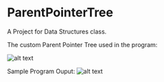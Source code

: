 # ParentPointerTree
A Project for Data Structures class.



The custom Parent Pointer Tree used in the program:

![alt text](https://github.com/rossklonowski/ParentPointerTree/blob/master/images/custom_graph.PNG?raw=true)

Sample Program Ouput:
![alt text](https://github.com/rossklonowski/ParentPointerTree/blob/master/images/sample_input.png?raw=true)
